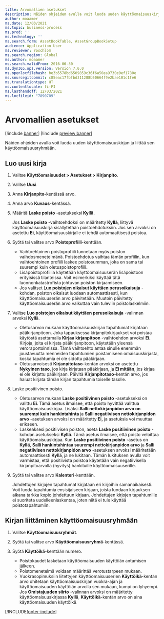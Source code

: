 ```yaml
---
title: Arvomallien asetukset
description: Näiden ohjeiden avulla voit luoda uuden käyttöomaisuuskirjan ja liittää sen käyttöomaisuusryhmään.
author: moaamer
ms.date: 12/03/2021
ms.topic: business-process
ms.prod: ''
ms.technology: ''
ms.search.form: AssetBookTable, AssetGroupBookSetup
audience: Application User
ms.reviewer: roschlom
ms.search.region: Global
ms.author: moaamer
ms.search.validFrom: 2016-06-30
ms.dyn365.ops.version: Version 7.0.0
ms.openlocfilehash: be3b5578bd6509859c36f6a50ea9730e9ef1780e
ms.sourcegitcommit: c85eac17fbfbd311288b50664f9e2bae101c1fe6
ms.translationtype: HT
ms.contentlocale: fi-FI
ms.lasthandoff: 12/03/2021
ms.locfileid: "7890709"
---
```

# <a name="set-up-value-models"></a>Arvomallien asetukset

[!include [banner](../../includes/banner.md)]
[!include [preview banner](../../includes/preview-banner.md)]

Näiden ohjeiden avulla voit luoda uuden käyttöomaisuuskirjan ja liittää sen käyttöomaisuusryhmään.

## <a name="create-a-book"></a>Luo uusi kirja
1. Valitse **Käyttöomaisuudet \> Asetukset \> Kirjanpito**.
2. Valitse **Uusi**.
3. Anna **Kirjanpito**-kentässä arvo.
4. Anna arvo **Kuvaus**-kentässä.
5. Määritä **Laske poisto** -asetukseksi **Kyllä**.

    Jos **Laske poisto** -vaihtoehdoksi on määritetty **Kyllä**, liittyvä käyttöomaisuuskirja sisällytetään poistoehdotuksiin. Jos sen arvoksi on asetettu **Ei**, käyttöomaisuuskirjalle ei tehdä automaattisesti poistoa.

6. Syötä tai valitse arvo **Poistoprofiili**-kenttään.

    * Vaihtoehtoinen poistoprofiili tunnetaan myös poiston vaihdosmenetelmänä. Poistoehdotus vaihtaa tämän profiilin, kun vaihtoehtoinen profiili laskee poistosumman, joka on sama tai suurempi kuin oletuspoistoprofiili.
    * Lisäpoistoprofiilia käytetään käyttöomaisuuserän lisäpoistoon erityisissä tilanteissa. Voit esimerkiksi käyttää tätä luonnonkatastrofista johtuvan poiston kirjaamiseen.
    * Jos valitset **Luo poistojen oikaisut käyttäen perusoikaisuja** -kohdan, poiston oikaisut luodaan automaattisesti, kun käyttöomaisuuserän arvo päivitetään. Muutoin päivitetty käyttöomaisuuserän arvo vaikuttaa vain tuleviin poistolaskelmiin.

7. Valitse **Luo poistojen oikaisut käyttäen perusoikaisuja** -valinnan arvoksi **Kyllä**.

    * Oletusarvon mukaan käyttöomaisuuskirjan tapahtumat kirjataan pääkirjanpitoon. Joka tapauksessa kirjanpitokirjaukset voi poistaa käytöstä asettamalla **Kirjaa kirjanpitoon** -vaihtoehdon arvoksi **Ei**. Kirjoja, joita ei kirjata pääkirjanpitoon, käytetään yleensä veroraportoinnissa. Tämä vaihtoehto antaa sinulle enemmän joustavuutta menneiden tapahtumien poistamiseen omaisuuskirjasta, koska tapahtumia ei ole sidottu pääkirjaan.
    * Oletusarvoisesti **Kirjanpitotaso**-kentän arvoksi on asetettu **Nykyinen taso**, jos kirja kirjataan pääkirjaan, ja **Ei mitään**, jos kirjaa ei ole kirjattu pääkirjaan. Päivitä **Kirjanpitotaso**-kentän arvo, jos haluat kirjata tämän kirjan tapahtumia toiselle tasolle.

8. Laske positiivinen poisto.

    * Oletusarvon mukaan **Laske positiivinen poisto** -asetukseksi on valittu **Ei**. Tämä asetus ilmaisee, että poisto hyvittää valittua käyttöomaisuuskirjaa. Lisäksi **Salli nettokirjanpidon arvo on suurempi kuin hankintahinta** ja **Salli negatiivisen nettokirjanpidon arvo** -asetuksen arvoksi on määritetty **Ei,** ja asetuksia voi muuttaa erikseen. 
    * Laskeaksesi positiivisen poiston, aseta **Laske positiivinen poisto** -kohdan asetukseksi **Kyllä**. Tämä asetus ilmaisee, että poisto veloittaa käyttöomaisuuskirjaa. Kun **Laske positiivinen poisto** -asetus on **Kyllä**, **Salli hankintahintaa suurempi nettokirjanpidon arvo** ja **Salli negatiivisen nettokirjanpidon arvo** -asetuksen arvoksi määritetään automaattisesti **Kyllä**, ja ne lukitaan. Tämän lukituksen avulla voit varmistaa, että positiivista poistoa käytetään vain negatiivisella kirjanpitoarvolla (hyvitys) hankituille käyttöomaisuuserille. 

10. Syötä tai valitse arvo **Kalenteri**-kenttään.

    Johdettujen kirjojen tapahtumat kirjataan eri kirjoihin samanaikaisesti. Voit luoda tapahtumia ensisijaiseen kirjaan, joista luodaan kirjauksen aikana tarkka kopio johdettuun kirjaan. Johdettujen kirjojen tapahtumille ei suoriteta uudelleenlaskentaa, joten niitä ei tule käyttää poistotapahtumiin.

## <a name="associate-the-book-with-a-fixed-asset-group"></a>Kirjan liittäminen käyttöomaisuusryhmään

1. Valitse **Käyttöomaisuusryhmät**.
2. Syötä tai valitse arvo **Käyttöomaisuusryhmä**-kentässä.
3. Syötä **Käyttöikä**-kenttään numero.

    * Poistokaudet lasketaan käyttöomaisuuden käyttöiän antamisen jälkeen.
    * Poistomenetelmä voidaan määrittää verotustarpeen mukaan.
    * Vuokrasopimuksiin liitettyjen käyttöomaisuuserien **Käyttöikä**-kentän arvo ohitetaan käyttöomaisuuskirjan vuokra-ajan ja käyttöomaisuuden käyttöiän arvolla sen mukaan, kumpi on lyhyempi. Jos **Omistajuuden siirto** -valinnan arvoksi on määritetty käyttöomaisuuskirjassa **Kyllä**, **Käyttöikä**-kentän arvo on aina käyttöomaisuuden käyttöikä.

[!INCLUDE[footer-include](../../../includes/footer-banner.md)]
